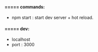 #### ===== commands:
  - npm start : start dev server + hot reload.

#### ===== dev:
  - localhost
  - port : 3000
